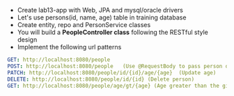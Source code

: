 * Create lab13-app with Web, JPA and mysql/oracle drivers
* Let's use persons(id, name, age) table in training database
* Create entity, repo and PersonService classes
* You will build a __PeopleController class__ following the RESTful style design
* Implement the following url patterns

``` yml
GET: http://localhost:8080/people
POST: http://localhost:8080/people   (Use @RequestBody to pass person data)
PATCH: http://localhost:8080/people/id/{id}/age/{age}  (Update age)
DELETE: http://localhost:8080/people/id/{id} (Delete person)
GET: http://localhost:8080/people/age/gt/{age} (Age greater than the given value)
```